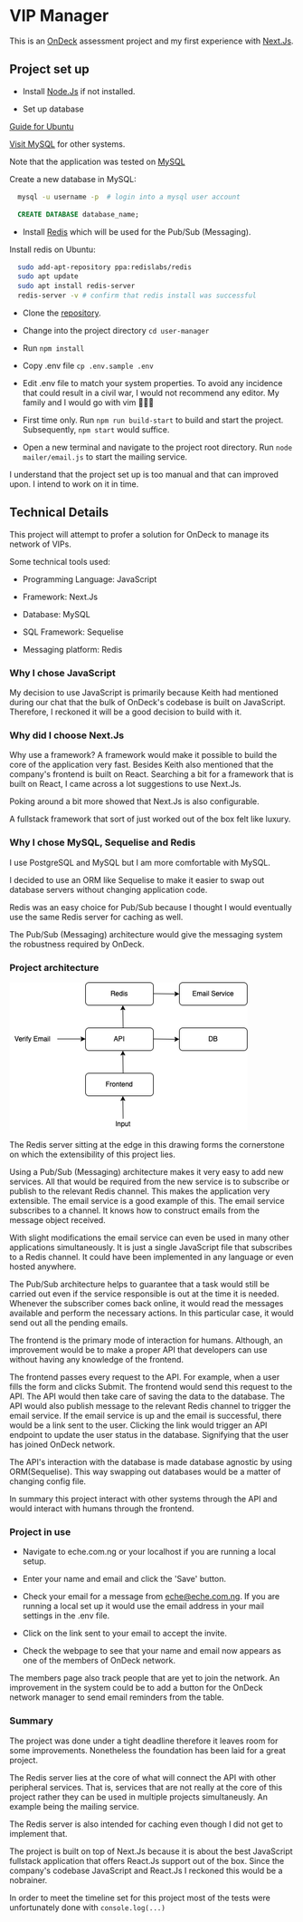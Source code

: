 # VIP Manager

This is an [OnDeck](https://ondeck.com/) assessment project and my first experience with [Next.Js](https://nextjs.org).

## Project set up

- Install [Node.Js](https://nodejs.dev/learn/how-to-install-nodejs) if not installed.

- Set up database

[Guide for Ubuntu](https://www.digitalocean.com/community/tutorials/how-to-install-node-js-on-ubuntu-20-04)

[Visit MySQL](https://dev.mysql.com/doc/mysql-getting-started/en/) for other systems.

Note that the application was tested on [MySQL](https://dev.mysql.com/doc/mysql-getting-started/en/)

Create a new database in MySQL:

```bash
  mysql -u username -p  # login into a mysql user account
```

```sql
  CREATE DATABASE database_name;
```

- Install [Redis](https://docs.redis.com/latest/rs/installing-upgrading/) which will be used for the Pub/Sub (Messaging).

Install redis on Ubuntu:

```bash
  sudo add-apt-repository ppa:redislabs/redis
  sudo apt update
  sudo apt install redis-server
  redis-server -v # confirm that redis install was successful
```

- Clone the [repository](https://github.com/dipperLyra/user-manager.git).

- Change into the project directory `cd user-manager`

- Run `npm install`

- Copy .env file `cp .env.sample .env`

- Edit .env file to match your system properties. To avoid any incidence that could result in a civil war, I would not recommend any editor. My family and I would go with vim 🙅🏾‍♂️

- First time only. Run `npm run build-start` to build and start the project. Subsequently, `npm start` would suffice.

- Open a new terminal and navigate to the project root directory. Run `node mailer/email.js` to start the mailing service.

I understand that the project set up is too manual and that can improved upon. I intend to work on it in time.

## Technical Details

This project will attempt to profer a solution for OnDeck to manage its network of VIPs.

Some technical tools used:

- Programming Language: JavaScript

- Framework: Next.Js

- Database: MySQL

- SQL Framework: Sequelise

- Messaging platform: Redis

### Why I chose JavaScript

My decision to use JavaScript is primarily because Keith had mentioned during our chat that the bulk of OnDeck's codebase is built on JavaScript.
Therefore, I reckoned it will be a good decision to build with it.

### Why did I choose Next.Js

Why use a framework?
A framework would make it possible to build the core of the application very fast.
Besides Keith also mentioned that the company's frontend is built on React.
Searching a bit for a framework that is built on React, I came across a lot suggestions to use Next.Js.

Poking around a bit more showed that Next.Js is also configurable.

A fullstack framework that sort of just worked out of the box felt like luxury.

### Why I chose MySQL, Sequelise and Redis

I use PostgreSQL and MySQL but I am more comfortable with MySQL.

I decided to use an ORM like Sequelise to make it easier to swap out database servers without changing application code.

Redis was an easy choice for Pub/Sub because I thought I would eventually use the same Redis server for caching as well.

The Pub/Sub (Messaging) architecture would give the messaging system the robustness required by OnDeck.

### Project architecture

![Alt "project architecture"](other/ondeck-architecture.png "project architecture")

The Redis server sitting at the edge in this drawing forms the cornerstone on which the extensibility of this project lies.

Using a Pub/Sub (Messaging) architecture makes it very easy to add new services.
All that would be required from the new service is to subscribe or publish to the relevant Redis channel.
This makes the application very extensible. The email service is a good example of this. The email service subscribes to a channel. It knows how to construct emails from the message object received.

With slight modifications the email service can even be used in many other applications simultaneously.
It is just a single JavaScript file that subscribes to a Redis channel. It could have been implemented in any language or even hosted anywhere.

The Pub/Sub architecture helps to guarantee that a task would still be carried out even if the service responsible is out at the time it is needed.
Whenever the subscriber comes back online, it would read the messages available and perform the necessary actions. In this particular case, it would send out all the pending emails.

The frontend is the primary mode of interaction for humans. Although, an improvement would be to make a proper API that developers can use without having any knowledge of the frontend.

The frontend passes every request to the API. For example, when a user fills the form and clicks Submit. The frontend would send this request to the API. The API would then take care of saving the data to the database. The API would also publish message to the relevant Redis channel to trigger the email service. If the email service is up and the email is successful, there would be a link sent to the user. Clicking the link would trigger an API endpoint to update the user status in the database. Signifying that the user has joined OnDeck network.

The API's interaction with the database is made database agnostic by using ORM(Sequelise). This way swapping out databases would be a matter of changing config file.

In summary this project interact with other systems through the API and would interact with humans through the frontend.

### Project in use

- Navigate to eche.com.ng or your localhost if you are running a local setup.

- Enter your name and email and click the 'Save' button.

- Check your email for a message from eche@eche.com.ng. If you are running a local set up it would use the email address in your mail settings in the .env file.

- Click on the link sent to your email to accept the invite.

- Check the webpage to see that your name and email now appears as one of the members of OnDeck network.

The members page also track people that are yet to join the network. An improvement in the system could be to add a button for the OnDeck network manager to send email reminders from the table.

### Summary

The project was done under a tight deadline therefore it leaves room for some improvements. Nonetheless the foundation has been laid for a great project.

The Redis server lies at the core of what will connect the API with other peripheral services.
That is, services that are not really at the core of this project rather they can be used in multiple projects simultaneusly. An example being the mailing service.

The Redis server is also intended for caching even though I did not get to implement that.

The project is built on top of Next.Js because it is about the best JavaScript fullstack application that offers React.Js support out of the box. Since the company's codebase JavaScript and React.Js I reckoned this would be a nobrainer.

In order to meet the timeline set for this project most of the tests were unfortunately done with `console.log(...)`
